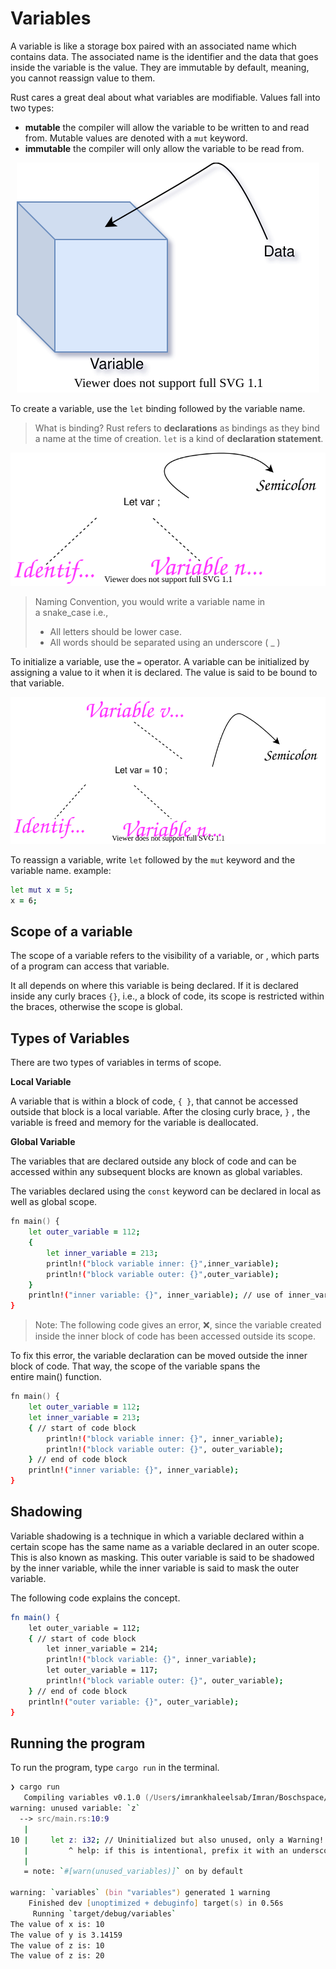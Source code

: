 # Variables
A variable is like a storage box paired with an associated name which contains data. The associated name is the identifier and the data that goes inside the variable is the value. They are immutable by default, meaning, you cannot reassign value to them.

Rust cares a great deal about what variables are modifiable. Values fall into two types:

- **mutable** the compiler will allow the variable to be written to and read from. Mutable values are denoted with a `mut` keyword.
- **immutable** the compiler will only allow the variable to be read from.

<p align="center">
<img src="https://github.com/imrank03/rustgrow_images/blob/main/variable.svg?raw=true">
</p>

To create a variable, use the `let` binding followed by the variable name.

>What is binding? 
>Rust refers to **declarations** as bindings as they bind a name at the time of creation. `let` is a kind of **declaration statement**.

<p align="center">
<img src="https://github.com/imrank03/rustgrow_images/blob/main/let.svg?raw=true">
</p>

> Naming Convention, you would write a variable name in a snake_case i.e.,
> 
> - All letters should be lower case.
> - All words should be separated using an underscore ( _ )


To initialize a variable, use the `=` operator. A variable can be initialized by assigning a value to it when it is declared. The value is said to be bound to that variable.

<p align="center">
<img src="https://github.com/imrank03/rustgrow_images/blob/main/initialize.svg?raw=true">
</p>

To reassign a variable, write `let` followed by the `mut` keyword and the variable name.
example:

```zsh
let mut x = 5;
x = 6;
```

## Scope of a variable

The scope of a variable refers to the visibility of a variable, or , which parts of a program can access that variable.

It all depends on where this variable is being declared. If it is declared inside any curly braces `{}`, i.e., a block of code, its scope is restricted within the braces, otherwise the scope is global.

## Types of Variables
There are two types of variables in terms of scope.

**Local Variable**

A variable that is within a block of code, `{ }`, that cannot be accessed outside that block is a local variable. After the closing curly brace, `}` , the variable is freed and memory for the variable is deallocated.

**Global Variable**

The variables that are declared outside any block of code and can be accessed within any subsequent blocks are known as global variables.

The variables declared using the `const` keyword can be declared in local as well as global scope.
```zsh
fn main() {
	let outer_variable = 112;
	{
		let inner_variable = 213;
		println!("block variable inner: {}",inner_variable);
		println!("block variable outer: {}",outer_variable);
	}
	println!("inner variable: {}", inner_variable); // use of inner_variable outside scope
}
```
> Note: The following code gives an error, ❌, since the variable created inside the inner block of code has been accessed outside its scope.

To fix this error, the variable declaration can be moved outside the inner block of code. That way, the scope of the variable spans the entire main() function.

```zsh
fn main() {
    let outer_variable = 112;
    let inner_variable = 213;
    { // start of code block
        println!("block variable inner: {}", inner_variable);
        println!("block variable outer: {}", outer_variable); 
    } // end of code block
    println!("inner variable: {}", inner_variable);
}
```

## Shadowing
Variable shadowing is a technique in which a variable declared within a certain scope has the same name as a variable declared in an outer scope. This is also known as masking. This outer variable is said to be shadowed by the inner variable, while the inner variable is said to mask the outer variable.

The following code explains the concept.

```zsh
fn main() {
    let outer_variable = 112;
    { // start of code block
        let inner_variable = 214;
        println!("block variable: {}", inner_variable);
        let outer_variable = 117;
        println!("block variable outer: {}", outer_variable);
    } // end of code block
    println!("outer variable: {}", outer_variable);
}
```

## Running the program
To run the program, type `cargo run` in the terminal.

```zsh
❯ cargo run  
   Compiling variables v0.1.0 (/Users/imrankhaleelsab/Imran/Boschspace/rust-workshop/rustgrow/variables)
warning: unused variable: `z`
  --> src/main.rs:10:9
   |
10 |     let z: i32; // Uninitialized but also unused, only a Warning!
   |         ^ help: if this is intentional, prefix it with an underscore: `_z`
   |
   = note: `#[warn(unused_variables)]` on by default

warning: `variables` (bin "variables") generated 1 warning
    Finished dev [unoptimized + debuginfo] target(s) in 0.56s
     Running `target/debug/variables`
The value of x is: 10
The value of y is 3.14159
The value of z is: 10
The value of z is: 20
```